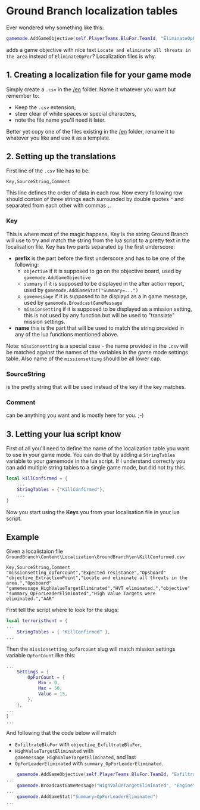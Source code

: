 # Ground Branch localization tables

Ever wondered why something like this:

```lua
gamemode.AddGameObjective(self.PlayerTeams.BluFor.TeamId, "EliminateOpFor", 1)
```

adds a game objective with nice text `Locate and eliminate all threats in the area` instead of
`EliminateOpFor`? Localization files is why.

## 1. Creating a localization file for your game mode

Simply create a `.csv` in the [/en](/en) folder. Name it whatever you want but remember to:

* Keep the `.csv` extension,
* steer clear of white spaces or special characters,
* note the file name you'll need it later.

Better yet copy one of the files existing in the [/en](/en) folder, rename it to whatever you
like and use it as a template.

## 2. Setting up the translations

First line of the `.csv` file has to be:

```csv
Key,SourceString,Comment
```

This line defines the order of data in each row. Now every following row should contain 
of three strings each surrounded by double quotes `"` and separated from each other with
commas `,`. 

### Key

This is where most of the magic happens. Key is the string Ground Branch will use to try 
and match the string from the lua script to a pretty text in the localisation file. Key 
has two parts separated by the first underscore:

* **prefix** is the part before the first underscore and has to be one of the following:
    * `objective` if it is supposed to go on the objective board, 
    used by `gamemode.AddGameObjective`
    * `summary` if it is supposed to be displayed in the after action report,
    used by `gamemode.AddGameStat("Summary=...")`
    * `gamemessage` if it is supposed to be displayd as a in game message,
    used by `gamemode.BroadcastGameMessage`
    * `missionsetting` if it is supposed to be displayed as a mission setting, 
    this is not used by any function but will be used to "translate" mission settings.
* **name** this is the part that will be used to match the string provided in any of 
the lua functions mentioned above.

Note: `missionsetting` is a special case - the name provided in the `.csv` will be matched
against the names of the variables in the game mode settings table. Also name of the 
`missionsetting` should be all lower cap.

### SourceString

is the pretty string that will be used instead of the key if the key matches.

### Comment

can be anything you want and is mostly here for you. ;-)

## 3. Letting your lua script know

First of all you'll need to define the name of the localization table you want to use in your
game mode. You can do that by adding a `StringTables` variable to your gamemode in the lua script.
If I understand correctly you can add multiple string tables to a single game mode, but did not try this.

```lua
local killConfirmed = {
	...
	StringTables = {"KillConfirmed"},
    ...
}
```

Now you start using the **Key**s you from your localisation file in your lua script.

## Example

Given a localistaion file `GroundBranch\Content\Localization\GroundBranch\en\KillConfirmed.csv`

```csv
Key,SourceString,Comment
"missionsetting_opforcount","Expected resistance","Opsboard"
"objective_ExtractionPoint","Locate and eliminate all threats in the area.","Opsboard"
"gamemessage_HighValueTargetEliminated","HVT eliminated.","objective"
"summary_OpForLeaderEliminated","High Value Targets were eliminated.","AAR"
``` 

First tell the script where to look for the slugs:

```lua
local terroristhunt = {
...
	StringTables = { "KillConfirmed" },
...
```

Then the `missionsetting_opforcount` slug will match mission settings variable `OpForCount`
like this:

```lua
...
    Settings = {
        OpForCount = {
            Min = 0,
            Max = 50,
            Value = 15,
        },
    },
...
}
...
```

And following that the code below will match

* `ExfiltrateBluFor` with `objective_ExfiltrateBluFor`,
* `HighValueTargetEliminated` with `gamemessage_HighValueTargetEliminated`, and last
* `OpForLeaderEliminated` with `summary_OpForLeaderEliminated`.

```lua
    gamemode.AddGameObjective(self.PlayerTeams.BluFor.TeamId, "ExfiltrateBluFor", 1)
...
    gamemode.BroadcastGameMessage("HighValueTargetEliminated", "Engine", 5.0)
...
    gamemode.AddGameStat("Summary=OpForLeaderEliminated")
...
```
